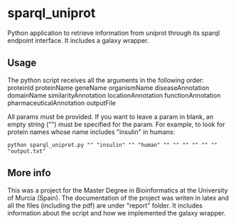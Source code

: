 # sparql_uniprot
Python application to retrieve information from uniprot through its sparql endpoint interface. It includes a galaxy wrapper.

## Usage
The python script receives all the arguments in the following order:
proteinId
proteinName
geneName
organismName
diseaseAnnotation
domainName
similarityAnnotation
locationAnnotation
functionAnnotation
pharmaceuticalAnnotation
outputFile

All params must be provided. If you want to leave a param in blank, an empty string ("") must be specified for the param. For example, to look for protein names whose name includes "insulin" in humans:
```
python sparql_uniprot.py "" "insulin" "" "human" "" "" "" "" "" "" "output.txt"
```

## More info
This was a project for the Master Degree in Bioinformatics at the University of Murcia (Spain). The documentation of the project was writen in latex and all the files (including the pdf) are under "report" folder. It includes information about the script and how we implemented the galaxy wrapper.
